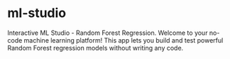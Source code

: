 # ml-studio
Interactive ML Studio - Random Forest Regression. Welcome to your no-code machine learning platform! This app lets you build and test powerful Random Forest regression models without writing any code.
